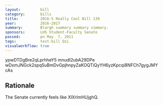 ```yaml
---
layout:         bill
category:       bills
title:          2016-5 Really Cool Bill 139
year:           2016-2017
summary:        Blargh summary summary simmary.
sponsors:       LHS Student-Faculty Senate
passed:         pn May  7, 2011
tags:           test-bill Qzi
visualworkflow: true
---
```



ypwDTDgBre2qLprhheY5 mnudI2ubA29DPe wDxmJNGck2spq5uBmDvGpjhnpyZaKOQTiQyYH6yzKpcqi8NFCh7gygJMYcAs 




Rationale
---------
The Senate currently feels like XlXrImHUjghQ.

